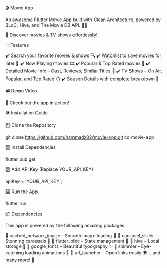 🎬 Movie App

An awesome Flutter Movie App built with Clean Architecture, powered by BLoC, Hive, and The Movie DB API. 🍿🎥

🚀 Discover movies & TV shows effortlessly!

✨ Features

✔️ Search your favorite movies & shows 🔍
✔️ Watchlist to save movies for later 📌
✔️ Now Playing movies 🎞️
✔️ Popular & Top Rated movies 🌟
✔️ Detailed Movie Info – Cast, Reviews, Similar Titles 📝
✔️ TV Shows – On Air, Popular, and Top Rated 📺
✔️ Season Details with complete breakdown 📅

📽️ Demo Video

🎥 Check out the app in action!


🛠 Installation Guide

1️⃣ Clone the Repository

git clone https://github.com/hammadx02/movie-app.git
cd movie-app

2️⃣ Install Dependencies

flutter pub get

3️⃣ Add API Key (Replace YOUR_API_KEY)

apiKey = 'YOUR_API_KEY';

4️⃣ Run the App

flutter run

📦 Dependencies

This app is powered by the following amazing packages:

🔹 cached_network_image – Smooth image loading 🚀
🔹 carousel_slider – Stunning carousels 🎠
🔹 flutter_bloc – State management 🧩
🔹 hive – Local storage 📂
🔹 google_fonts – Beautiful typography ✨
🔹 shimmer – Eye-catching loading animations 🔆
🔹 url_launcher – Open links easily 🌍
...and many more! 🚀

